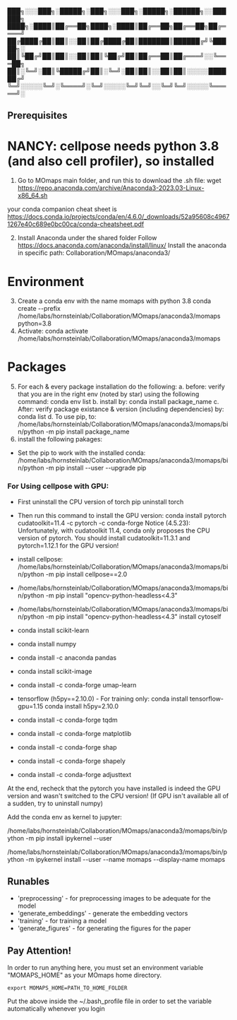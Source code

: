 
███╗░░░███╗░█████╗░███╗░░░███╗░█████╗░██████╗░░██████╗
████╗░████║██╔══██╗████╗░████║██╔══██╗██╔══██╗██╔════╝
██╔████╔██║██║░░██║██╔████╔██║███████║██████╔╝╚█████╗░
██║╚██╔╝██║██║░░██║██║╚██╔╝██║██╔══██║██╔═══╝░░╚═══██╗
██║░╚═╝░██║╚█████╔╝██║░╚═╝░██║██║░░██║██║░░░░░██████╔╝
╚═╝░░░░░╚═╝░╚════╝░╚═╝░░░░░╚═╝╚═╝░░╚═╝╚═╝░░░░░╚═════╝░

## Prerequisites

# NANCY: cellpose needs python 3.8 (and also cell profiler), so installed 
1. Go to MOmaps main folder, and run this to download the .sh file:
wget https://repo.anaconda.com/archive/Anaconda3-2023.03-Linux-x86_64.sh

 your conda companion cheat sheet is https://docs.conda.io/projects/conda/en/4.6.0/_downloads/52a95608c49671267e40c689e0bc00ca/conda-cheatsheet.pdf

2. Install Anaconda under the shared folder
	Follow https://docs.anaconda.com/anaconda/install/linux/
	Install the anaconda in specific path: Collaboration/MOmaps/anaconda3/

# Environment
3. Create a conda env with the name momaps with python 3.8
	conda create --prefix /home/labs/hornsteinlab/Collaboration/MOmaps/anaconda3/momaps python=3.8
4. Activate:
	conda activate /home/labs/hornsteinlab/Collaboration/MOmaps/anaconda3/momaps

# Packages
5. For each & every package installation do the following:
  a. before: verify that you are in the right env (noted by star) using the following command:
   conda env list
  b. install by: 
   conda install package_name 
  c. After: verify package existance & version (including dependencies) by:
   conda list
  d. To use pip, to:
	/home/labs/hornsteinlab/Collaboration/MOmaps/anaconda3/momaps/bin/python -m pip install package_name
6. install the following pakages:

- Set the pip to work with the installed conda:
	/home/labs/hornsteinlab/Collaboration/MOmaps/anaconda3/momaps/bin/python -m pip install --user --upgrade pip

### For Using cellpose with GPU:

- First uninstall the CPU version of torch
  pip uninstall torch
- Then run this command to install the GPU version:
	conda install pytorch cudatoolkit=11.4 -c pytorch -c conda-forge
  Notice (4.5.23): Unfortunately, with cudatoolkit 11.4, conda only proposes the CPU version of pytorch.
  You should install cudatoolkit=11.3.1 and pytorch=1.12.1 for the GPU version!

- install cellpose:
	/home/labs/hornsteinlab/Collaboration/MOmaps/anaconda3/momaps/bin/python -m pip install cellpose==2.0

- /home/labs/hornsteinlab/Collaboration/MOmaps/anaconda3/momaps/bin/python -m pip install "opencv-python-headless<4.3" 

- /home/labs/hornsteinlab/Collaboration/MOmaps/anaconda3/momaps/bin/python -m pip install "opencv-python-headless<4.3" install cytoself 

- conda install scikit-learn

- conda install numpy

- conda install -c anaconda pandas

- conda install scikit-image

- conda install -c conda-forge umap-learn
 
- tensorflow (h5py==2.10.0) - For training only:
    conda install tensorflow-gpu=1.15
    conda install h5py=2.10.0

- conda install -c conda-forge tqdm

- conda install -c conda-forge matplotlib

- conda install -c conda-forge shap
 
- conda install -c conda-forge shapely

- conda install -c conda-forge adjusttext

At the end, recheck that the pytorch you have installed is indeed the GPU version and wasn't switched to the CPU version!
(If GPU isn't available all of a sudden, try to uninstall numpy)


Add the conda env as kernel to jupyter:

  /home/labs/hornsteinlab/Collaboration/MOmaps/anaconda3/momaps/bin/python -m pip install ipykernel --user

  /home/labs/hornsteinlab/Collaboration/MOmaps/anaconda3/momaps/bin/python -m ipykernel install --user --name momaps --display-name momaps


## Runables
- 'preprocessing' - for preprocessing images to be adequate for the model
- 'generate_embeddings' - generate the embedding vectors
- 'training' - for training a model
- 'generate_figures' - for generating the figures for the paper

## Pay Attention!
In order to run anything here, you must set an environment variable "MOMAPS_HOME" as your MOmaps home directory.
```
export MOMAPS_HOME=PATH_TO_HOME_FOLDER
```
Put the above inside the ~/.bash_profile file in order to set the variable automatically whenever you login
